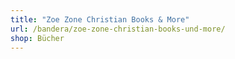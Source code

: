 ```yaml
---
title: "Zoe Zone Christian Books & More"
url: /bandera/zoe-zone-christian-books-und-more/
shop: Bücher
---
```

